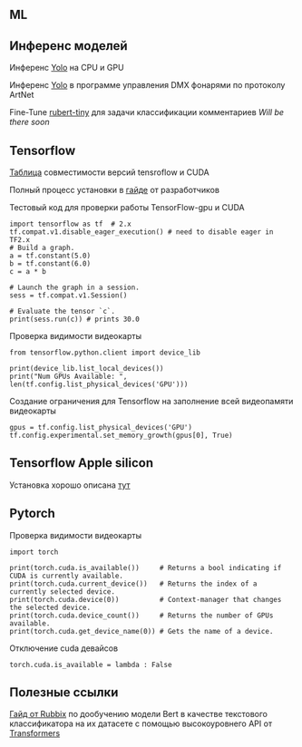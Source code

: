 ML
--

## Инференс моделей

Инференс [Yolo](https://github.com/ArmageddonReloadedDK/video_stream) на CPU и GPU

Инференс [Yolo](https://github.com/noDGodyaev/dmx_w_body_detection) в программе управления DMX фонарями по протоколу ArtNet

Fine-Tune [rubert-tiny](https://huggingface.co/cointegrated/rubert-tiny) для задачи классификации комментариев *Will be there soon*

## Tensorflow

[Таблица](https://www.tensorflow.org/install/source#gpu) совместимости версий tensroflow 
и CUDA

Полный процесс установки в [гайде](https://www.tensorflow.org/install/pip#virtual-environment-install) от разработчиков

Тестовый код для проверки работы TensorFlow-gpu и CUDA
~~~
import tensorflow as tf  # 2.x
tf.compat.v1.disable_eager_execution() # need to disable eager in TF2.x
# Build a graph.
a = tf.constant(5.0)
b = tf.constant(6.0)
c = a * b

# Launch the graph in a session.
sess = tf.compat.v1.Session()

# Evaluate the tensor `c`.
print(sess.run(c)) # prints 30.0
~~~

Проверка видимости видеокарты
~~~
from tensorflow.python.client import device_lib

print(device_lib.list_local_devices())
print("Num GPUs Available: ", len(tf.config.list_physical_devices('GPU')))
~~~

Создание ограничения для Tensorflow на заполнение всей видеопамяти видеокарты
~~~
gpus = tf.config.list_physical_devices('GPU')
tf.config.experimental.set_memory_growth(gpus[0], True)
~~~

## Tensorflow Apple silicon

Установка хорошо описана [тут](https://jamescalam.medium.com/hugging-face-and-sentence-transformers-on-m1-macs-4b12e40c21ce) 


## Pytorch

Проверка видимости видеокарты
~~~
import torch

print(torch.cuda.is_available())     # Returns a bool indicating if CUDA is currently available.
print(torch.cuda.current_device())   # Returns the index of a currently selected device.
print(torch.cuda.device(0))          # Context-manager that changes the selected device.
print(torch.cuda.device_count())     # Returns the number of GPUs available.
print(torch.cuda.get_device_name(0)) # Gets the name of a device.
~~~

Отключение cuda девайсов
~~~
torch.cuda.is_available = lambda : False
~~~


## Полезные ссылки
[Гайд от Rubbix](https://rubrix.readthedocs.io/en/master/tutorials/01-labeling-finetuning.html) по дообучению модели Bert
 в качестве текстового классификатора на их датасете с помощью высокоуровнего API от [Transformers](https://huggingface.co/transformers/index.html)
